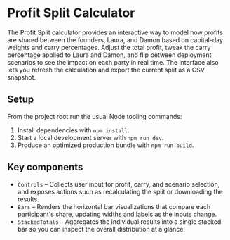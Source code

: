 # Profit Split Calculator

The Profit Split calculator provides an interactive way to model how profits are shared between the founders, Laura, and Damon based on capital-day weights and carry percentages. Adjust the total profit, tweak the carry percentage applied to Laura and Damon, and flip between deployment scenarios to see the impact on each party in real time. The interface also lets you refresh the calculation and export the current split as a CSV snapshot.

## Setup

From the project root run the usual Node tooling commands:

1. Install dependencies with `npm install`.
2. Start a local development server with `npm run dev`.
3. Produce an optimized production bundle with `npm run build`.

## Key components

- `Controls` – Collects user input for profit, carry, and scenario selection, and exposes actions such as recalculating the split or downloading the results.
- `Bars` – Renders the horizontal bar visualizations that compare each participant's share, updating widths and labels as the inputs change.
- `StackedTotals` – Aggregates the individual results into a single stacked bar so you can inspect the overall distribution at a glance.

